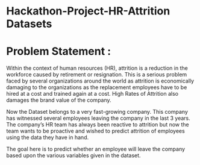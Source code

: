 # Hackathon-Project-HR-Attrition Datasets

# Problem Statement :
Within the context of human resources (HR), attrition is a reduction in the workforce caused by retirement or resignation. This is a serious problem faced by several organizations around the world as attrition is economically damaging to the organizations as the replacement employees have to be hired at a cost and trained again at a cost. High Rates of Attrition also damages the brand value of the company.
 
Now the Dataset belongs to a very fast-growing company. This company has witnessed several employees leaving the company in the last 3 years. The company’s HR team has always been reactive to attrition but now the team wants to be proactive and wished to predict attrition of employees using the data they have in hand. 
 
The goal here is to predict whether an employee will leave the company based upon the various variables given in the dataset.

